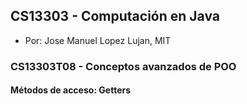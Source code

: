 ## CS13303 - Computación en Java
- Por: Jose Manuel Lopez Lujan, MIT

### CS13303T08 - Conceptos avanzados de POO 

#### Métodos de acceso: Getters

